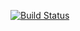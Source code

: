 [![Build Status](https://api.travis-ci.org/literadix/horeb.svg?branch=master)](https://travis-ci.org/literadix/horeb#)

